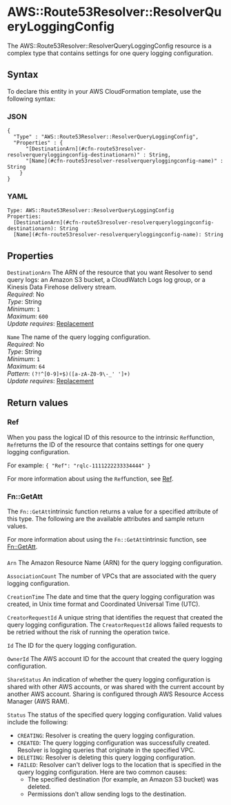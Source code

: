 # AWS::Route53Resolver::ResolverQueryLoggingConfig<a name="aws-resource-route53resolver-resolverqueryloggingconfig"></a>

The AWS::Route53Resolver::ResolverQueryLoggingConfig resource is a complex type that contains settings for one query logging configuration\.

## Syntax<a name="aws-resource-route53resolver-resolverqueryloggingconfig-syntax"></a>

To declare this entity in your AWS CloudFormation template, use the following syntax:

### JSON<a name="aws-resource-route53resolver-resolverqueryloggingconfig-syntax.json"></a>

```
{
  "Type" : "AWS::Route53Resolver::ResolverQueryLoggingConfig",
  "Properties" : {
      "[DestinationArn](#cfn-route53resolver-resolverqueryloggingconfig-destinationarn)" : String,
      "[Name](#cfn-route53resolver-resolverqueryloggingconfig-name)" : String
    }
}
```

### YAML<a name="aws-resource-route53resolver-resolverqueryloggingconfig-syntax.yaml"></a>

```
Type: AWS::Route53Resolver::ResolverQueryLoggingConfig
Properties: 
  [DestinationArn](#cfn-route53resolver-resolverqueryloggingconfig-destinationarn): String
  [Name](#cfn-route53resolver-resolverqueryloggingconfig-name): String
```

## Properties<a name="aws-resource-route53resolver-resolverqueryloggingconfig-properties"></a>

`DestinationArn`  <a name="cfn-route53resolver-resolverqueryloggingconfig-destinationarn"></a>
The ARN of the resource that you want Resolver to send query logs: an Amazon S3 bucket, a CloudWatch Logs log group, or a Kinesis Data Firehose delivery stream\.  
*Required*: No  
*Type*: String  
*Minimum*: `1`  
*Maximum*: `600`  
*Update requires*: [Replacement](https://docs.aws.amazon.com/AWSCloudFormation/latest/UserGuide/using-cfn-updating-stacks-update-behaviors.html#update-replacement)

`Name`  <a name="cfn-route53resolver-resolverqueryloggingconfig-name"></a>
The name of the query logging configuration\.   
*Required*: No  
*Type*: String  
*Minimum*: `1`  
*Maximum*: `64`  
*Pattern*: `(?!^[0-9]+$)([a-zA-Z0-9\-_' ']+)`  
*Update requires*: [Replacement](https://docs.aws.amazon.com/AWSCloudFormation/latest/UserGuide/using-cfn-updating-stacks-update-behaviors.html#update-replacement)

## Return values<a name="aws-resource-route53resolver-resolverqueryloggingconfig-return-values"></a>

### Ref<a name="aws-resource-route53resolver-resolverqueryloggingconfig-return-values-ref"></a>

When you pass the logical ID of this resource to the intrinsic `Ref`function, `Ref`returns the ID of the resource that contains settings for one query logging configuration\.

For example: `{ "Ref": "rqlc-1111222233334444" }`

For more information about using the `Ref`function, see [Ref](https://docs.aws.amazon.com/AWSCloudFormation/latest/UserGuide/intrinsic-function-reference-ref.html)\.

### Fn::GetAtt<a name="aws-resource-route53resolver-resolverqueryloggingconfig-return-values-fn--getatt"></a>

The `Fn::GetAtt`intrinsic function returns a value for a specified attribute of this type\. The following are the available attributes and sample return values\.

For more information about using the `Fn::GetAtt`intrinsic function, see [Fn::GetAtt](https://docs.aws.amazon.com/AWSCloudFormation/latest/UserGuide/intrinsic-function-reference-getatt.html)\.

#### <a name="aws-resource-route53resolver-resolverqueryloggingconfig-return-values-fn--getatt-fn--getatt"></a>

`Arn`  <a name="Arn-fn::getatt"></a>
The Amazon Resource Name \(ARN\) for the query logging configuration\.

`AssociationCount`  <a name="AssociationCount-fn::getatt"></a>
The number of VPCs that are associated with the query logging configuration\.

`CreationTime`  <a name="CreationTime-fn::getatt"></a>
The date and time that the query logging configuration was created, in Unix time format and Coordinated Universal Time \(UTC\)\.

`CreatorRequestId`  <a name="CreatorRequestId-fn::getatt"></a>
A unique string that identifies the request that created the query logging configuration\. The `CreatorRequestId` allows failed requests to be retried without the risk of running the operation twice\.

`Id`  <a name="Id-fn::getatt"></a>
The ID for the query logging configuration\.

`OwnerId`  <a name="OwnerId-fn::getatt"></a>
The AWS account ID for the account that created the query logging configuration\. 

`ShareStatus`  <a name="ShareStatus-fn::getatt"></a>
An indication of whether the query logging configuration is shared with other AWS accounts, or was shared with the current account by another AWS account\. Sharing is configured through AWS Resource Access Manager \(AWS RAM\)\.

`Status`  <a name="Status-fn::getatt"></a>
The status of the specified query logging configuration\. Valid values include the following:  
+ `CREATING`: Resolver is creating the query logging configuration\.
+ `CREATED`: The query logging configuration was successfully created\. Resolver is logging queries that originate in the specified VPC\.
+ `DELETING`: Resolver is deleting this query logging configuration\.
+ `FAILED`: Resolver can't deliver logs to the location that is specified in the query logging configuration\. Here are two common causes:
  + The specified destination \(for example, an Amazon S3 bucket\) was deleted\.
  + Permissions don't allow sending logs to the destination\.